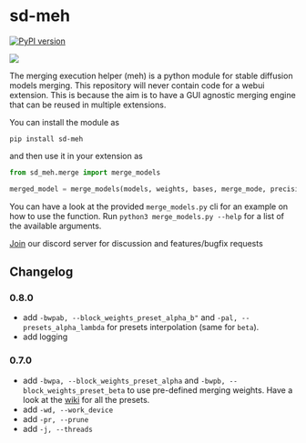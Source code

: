 # sd-meh

[![PyPI version](https://badge.fury.io/py/sd-meh.svg)](https://badge.fury.io/py/sd-meh)

[![](https://dcbadge.vercel.app/api/server/EZJuBfNVHh)](https://discord.gg/EZJuBfNVHh)


The merging execution helper (meh) is a python module for stable diffusion models merging.
This repository will never contain code for a webui extension.
This is because the aim is to have a GUI agnostic merging engine that can be reused in multiple extensions. 

You can install the module as

```
pip install sd-meh
```

and then use it in your extension as

```python
from sd_meh.merge import merge_models

merged_model = merge_models(models, weights, bases, merge_mode, precision)
```

You can have a look at the provided `merge_models.py` cli for an example on how to use the function. Run `python3 merge_models.py --help` for a list of the available arguments.

[Join](https://discord.gg/EZJuBfNVHh) our discord server for discussion and features/bugfix requests

## Changelog

### 0.8.0
- add `-bwpab, --block_weights_preset_alpha_b"` and `-pal, --presets_alpha_lambda` for presets interpolation (same for `beta`).
- add logging

### 0.7.0
- add `-bwpa, --block_weights_preset_alpha` and `-bwpb, --block_weights_preset_beta` to use pre-defined merging weights. Have a look at the [wiki](https://github.com/s1dlx/meh/wiki/Presets) for all the presets.
- add `-wd, --work_device`
- add `-pr, --prune`
- add `-j, --threads`

